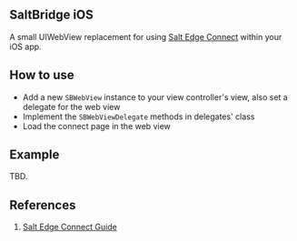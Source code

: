 ## SaltBridge iOS

A small UIWebView replacement for using [Salt Edge Connect](https://docs.saltedge.com/guides/connect/) within your iOS app.

## How to use

* Add a new `SBWebView` instance to your view controller's view, also set a delegate for the web view
* Implement the `SBWebViewDelegate` methods in delegates' class
* Load the connect page in the web view

## Example

TBD.

## References

1. [Salt Edge Connect Guide](https://docs.saltedge.com/guides/connect/)
